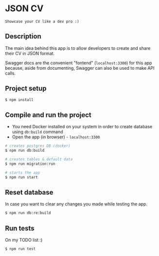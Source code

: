 # JSON CV
`Showcase your CV like a dev pro :)`

## Description

  The main idea behind this app is to allow developers to create and share their CV in JSON format.

  Swagger docs are the convenient "fontend" (`localhost:3300`) for this app because, aside from documenting, Swagger can also be used to make API calls. 

## Project setup

```bash
$ npm install
```

## Compile and run the project

- You need Docker installed on your system in order to create database using `db:build` command
- Open the app (in browser) - `localhost:3300`

```bash
# creates postgres DB (docker)
$ npm run db:build

# creates tables & default data
$ npm run migration:run

# starts the app
$ npm run start
```

## Reset database

In case you want to clear any changes you made while testing the app.

```bash
$ npm run db:re:build
```

## Run tests

On my TODO list :)

```bash
$ npm run test
```